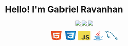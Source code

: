 <h1>Hello! I'm Gabriel Ravanhan</h1>
<p align="center">
  <a href="https://github.com/gabrielravanhan">
    <img height="160em" src="https://github-readme-stats-sigma-five.vercel.app/api?username=gabrielravanhan&show_icons=true&theme=react&bg_color=0D1117&count_private=true">
    <img height="160em" src="https://github-readme-streak-stats.herokuapp.com/?user=gabrielravanhan&theme=react&background=0D1117">
    <img height="160em" src="https://github-readme-stats-sigma-five.vercel.app/api/top-langs/?username=gabrielravanhan&layout=compact&langs_count=7&theme=react&bg_color=0D1117">
  </a>
</p>
<p style="display: inline_block" align="center">
  <img alt="HTML5" align="center" height="30" width="40" src="https://raw.githubusercontent.com/devicons/devicon/master/icons/html5/html5-original.svg">  
  <img alt="CSS3" align="center" height="30" width="40" src="https://raw.githubusercontent.com/devicons/devicon/master/icons/css3/css3-original.svg">  
  <img alt="JS" align="center" height="30" width="40" src="https://raw.githubusercontent.com/devicons/devicon/master/icons/javascript/javascript-original.svg">  
  <img alt="Java" align="center" height="30" width="40" src="https://raw.githubusercontent.com/devicons/devicon/master/icons/java/java-original.svg">  
  <img alt="MySQL" align="center" height="30" width="40" src="https://raw.githubusercontent.com/devicons/devicon/master/icons/mysql/mysql-original.svg">
</p>
